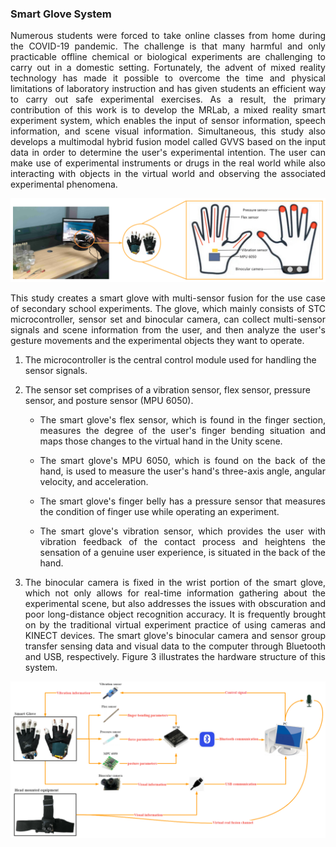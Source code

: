 <h3>Smart Glove System</h3>

<p style="text-align:justify">Numerous students were forced to take online classes from home during the COVID-19 pandemic. The challenge is that many harmful and only practicable offline chemical or biological experiments are challenging to carry out in a domestic setting. Fortunately, the advent of mixed reality technology has made it possible to overcome the time and physical limitations of laboratory instruction and has given students an efficient way to carry out safe experimental exercises. As a result, the primary contribution of this work is to develop the MRLab, a mixed reality smart experiment system, which enables the input of sensor information, speech information, and scene visual information. Simultaneous, this study also develops a multimodal hybrid fusion model called GVVS based on the input data in order to determine the user's experimental intention. The user can make use of experimental instruments or drugs in the real world while also interacting with objects in the virtual world and observing the associated experimental phenomena.</p>

<img src="/assets/img/mrsg01.png">

<p style="text-align:justify">This study creates a smart glove with multi-sensor fusion for the use case of secondary school experiments. The glove, which mainly consists of STC microcontroller, sensor set and binocular camera, can collect multi-sensor signals and scene information from the user, and then analyze the user's gesture movements and the experimental objects they want to operate. </p>

1. The microcontroller is the central control module used for handling the sensor signals.

2. The sensor set comprises of a vibration sensor, flex sensor, pressure sensor, and posture sensor (MPU 6050).

   - <p style="text-align:justify">The smart glove's flex sensor, which is found in the finger section, measures the degree of the user's finger bending situation and maps those changes to the virtual hand in the Unity scene.</p>

   - <p style="text-align:justify">The smart glove's MPU 6050, which is found on the back of the hand, is used to measure the user's hand's three-axis angle, angular velocity, and acceleration.</p>

   - <p style="text-align:justify">The smart glove's finger belly has a pressure sensor that measures the condition of finger use while operating an experiment.</p>

   - <p style="text-align:justify">The smart glove's vibration sensor, which provides the user with vibration feedback of the contact process and heightens the sensation of a genuine user experience, is situated in the back of the hand.</p>

3. <p style="text-align:justify">The binocular camera is fixed in the wrist portion of the smart glove, which not only allows for real-time information gathering about the experimental scene, but also addresses the issues with obscuration and poor long-distance object recognition accuracy. It is frequently brought on by the traditional virtual experiment practice of using cameras and KINECT devices. The smart glove's binocular camera and sensor group transfer sensing data and visual data to the computer through Bluetooth and USB, respectively. Figure 3 illustrates the hardware structure of this system.</p>

<img src="/assets/img/mrsg03.png">
